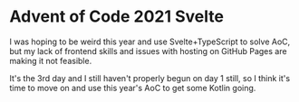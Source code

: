 # Advent of Code 2021 Svelte

I was hoping to be weird this year and use Svelte+TypeScript to solve AoC,
but my lack of frontend skills and issues with hosting on GitHub Pages are making it not feasible.

It's the 3rd day and I still haven't properly begun on day 1 still, so I think it's time to move on
and use this year's AoC to get some Kotlin going.
